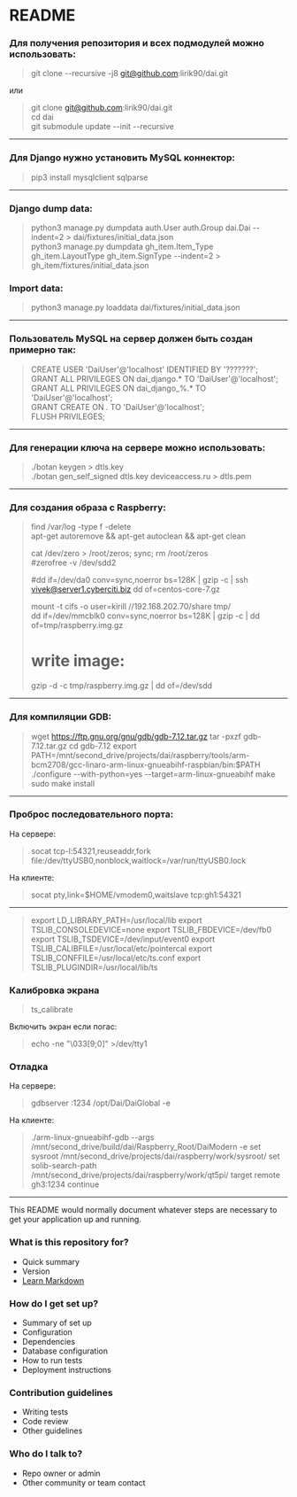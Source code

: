 # README #

### Для получения репозитория и всех подмодулей можно использовать: ###
> git clone --recursive -j8 git@github.com:lirik90/dai.git  

или  
> git clone git@github.com:lirik90/dai.git  
> cd dai  
> git submodule update --init --recursive

---
### Для Django нужно установить MySQL коннектор: ###
> pip3 install mysqlclient sqlparse

---

### Django dump data: ###
> python3 manage.py dumpdata auth.User auth.Group dai.Dai --indent=2 > dai/fixtures/initial_data.json  
> python3 manage.py dumpdata gh_item.Item_Type gh_item.LayoutType gh_item.SignType --indent=2 > gh_item/fixtures/initial_data.json  

### Import data: ###
> python3 manage.py loaddata dai/fixtures/initial_data.json

---
### Пользователь MySQL на сервер должен быть создан примерно так: ###
> CREATE USER 'DaiUser'@'localhost' IDENTIFIED BY '???????';  
> GRANT ALL PRIVILEGES ON dai\_django.* TO 'DaiUser'@'localhost';  
> GRANT ALL PRIVILEGES ON dai\_django\_%.* TO 'DaiUser'@'localhost';  
> GRANT CREATE ON *.* TO 'DaiUser'@'localhost';  
> FLUSH PRIVILEGES;
---

### Для генерации ключа на сервере можно использовать: ###
> ./botan keygen > dtls.key  
> ./botan gen_self_signed dtls.key deviceaccess.ru > dtls.pem

---

### Для создания образа с Raspberry: ###
> find /var/log -type f -delete  
> apt-get autoremove && apt-get autoclean && apt-get clean  
>  
> cat /dev/zero > /root/zeros; sync; rm /root/zeros  
> #zerofree -v /dev/sdd2
>  
> #dd if=/dev/da0 conv=sync,noerror bs=128K | gzip -c | ssh vivek@server1.cyberciti.biz dd of=centos-core-7.gz  
>  
> mount -t cifs -o user=kirill //192.168.202.70/share tmp/  
> dd if=/dev/mmcblk0 conv=sync,noerror bs=128K | gzip -c | dd of=tmp/raspberry.img.gz  
>  
> # write image:  
> gzip -d -c tmp/raspberry.img.gz | dd of=/dev/sdd  

---  

### Для компиляции GDB: ###
> wget https://ftp.gnu.org/gnu/gdb/gdb-7.12.tar.gz
> tar -pxzf gdb-7.12.tar.gz
> cd gdb-7.12
> export PATH=/mnt/second_drive/projects/dai/raspberry/tools/arm-bcm2708/gcc-linaro-arm-linux-gnueabihf-raspbian/bin:$PATH
> ./configure --with-python=yes --target=arm-linux-gnueabihf
> make
> sudo make install

---

### Проброс последовательного порта: ###
На сервере:
> socat tcp-l:54321,reuseaddr,fork file:/dev/ttyUSB0,nonblock,waitlock=/var/run/ttyUSB0.lock

На клиенте:
> socat pty,link=$HOME/vmodem0,waitslave tcp:gh1:54321

---

> export LD_LIBRARY_PATH=/usr/local/lib
> export TSLIB_CONSOLEDEVICE=none
> export TSLIB_FBDEVICE=/dev/fb0
> export TSLIB_TSDEVICE=/dev/input/event0
> export TSLIB_CALIBFILE=/usr/local/etc/pointercal
> export TSLIB_CONFFILE=/usr/local/etc/ts.conf
> export TSLIB_PLUGINDIR=/usr/local/lib/ts

### Калибровка экрана ###
> ts_calibrate

Включить экран если погас:
> echo -ne "\033[9;0]" >/dev/tty1


### Отладка ###
На сервере:
> gdbserver :1234 /opt/Dai/DaiGlobal -e

На клиенте:
> ./arm-linux-gnueabihf-gdb --args /mnt/second_drive/build/dai/Raspberry_Root/DaiModern -e
> set sysroot /mnt/second_drive/projects/dai/raspberry/work/sysroot/
> set solib-search-path /mnt/second_drive/projects/dai/raspberry/work/qt5pi/
> target remote gh3:1234
> continue


---

This README would normally document whatever steps are necessary to get your application up and running.

### What is this repository for? ###

* Quick summary
* Version
* [Learn Markdown](https://bitbucket.org/tutorials/markdowndemo)

### How do I get set up? ###

* Summary of set up
* Configuration
* Dependencies
* Database configuration
* How to run tests
* Deployment instructions

### Contribution guidelines ###

* Writing tests
* Code review
* Other guidelines

### Who do I talk to? ###

* Repo owner or admin
* Other community or team contact
